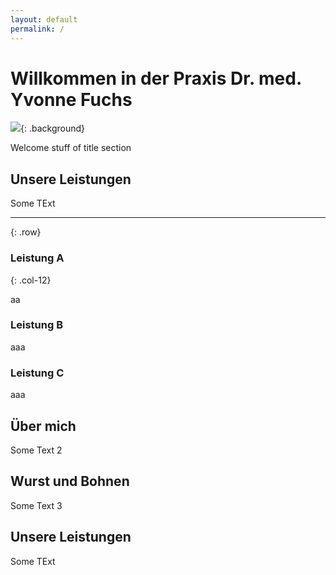 ```yaml
---
layout: default
permalink: /
---
```





# Willkommen in der Praxis Dr. med. Yvonne Fuchs

![](https://cdn.leuffen.de//leu-stock/v/54/992x661/AdobeStock_349906385.jpeg){: .background}




Welcome stuff of title section




## Unsere Leistungen

Some TExt


---
{: .row}

### Leistung A
{: .col-12}

aa

### Leistung B
aaa
### Leistung C
aaa

## Über mich

Some Text 2

## Wurst und Bohnen

Some Text 3


## Unsere Leistungen

Some TExt

